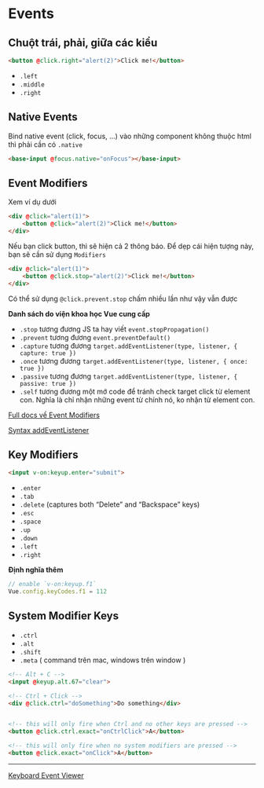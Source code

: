 # Events

## Chuột trái, phải, giữa các kiểu

```html
<button @click.right="alert(2)">Click me!</button>
```
- `.left`
- `.middle`
- `.right`


## Native Events

Bind native event (click, focus, ...) vào những component không thuộc html thì phải cần có `.native`

```html
<base-input @focus.native="onFocus"></base-input>
```

## Event Modifiers 

Xem ví dụ dưới 

```html
<div @click="alert(1)">
    <button @click="alert(2)">Click me!</button>
</div>
```

Nếu bạn click button, thì sẽ hiện cả 2 thông báo. Để dẹp cái hiện tượng này, bạn sẽ cần sử dụng `Modifiers`

```html
<div @click="alert(1)">
    <button @click.stop="alert(2)">Click me!</button>
</div>
```

Có thể sử dụng `@click.prevent.stop` chấm nhiều lần như vậy vẫn được 

**Danh sách do viện khoa học Vue cung cấp**
- `.stop` tương đương JS ta hay viết `event.stopPropagation()`
- `.prevent` tương đương `event.preventDefault()` 
- `.capture` tương đương `target.addEventListener(type, listener, { capture: true })` 
- `.once` tương đương `target.addEventListener(type, listener, { once: true })` 
- `.passive` tương đương `target.addEventListener(type, listener, { passive: true })` 
- `.self` tương đương một mớ code để tránh check target click từ element con. Nghĩa là chỉ nhận những event từ chính nó, ko nhận từ element con.   


[Full docs về Event Modifiers ](https://vuejs.org/v2/guide/events.html#Event-Modifiers) 

[Syntax addEventListener](https://developer.mozilla.org/en-US/docs/Web/API/EventTarget/addEventListener#Syntax)


## Key Modifiers

```html
<input v-on:keyup.enter="submit">
```

- `.enter`
- `.tab`
- `.delete` (captures both “Delete” and “Backspace” keys)
- `.esc`
- `.space`
- `.up`
- `.down`
- `.left`
- `.right`

**Định nghĩa thêm**

```javascript
// enable `v-on:keyup.f1`
Vue.config.keyCodes.f1 = 112
```

## System Modifier Keys

- `.ctrl`
- `.alt`
- `.shift`
- `.meta` ( command trên mac, windows trên window )

```html
<!-- Alt + C -->
<input @keyup.alt.67="clear">

<!-- Ctrl + Click -->
<div @click.ctrl="doSomething">Do something</div>


<!-- this will only fire when Ctrl and no other keys are pressed -->
<button @click.ctrl.exact="onCtrlClick">A</button>

<!-- this will only fire when no system modifiers are pressed -->
<button @click.exact="onClick">A</button>
```

---

[Keyboard Event Viewer](https://w3c.github.io/uievents/tools/key-event-viewer.html)